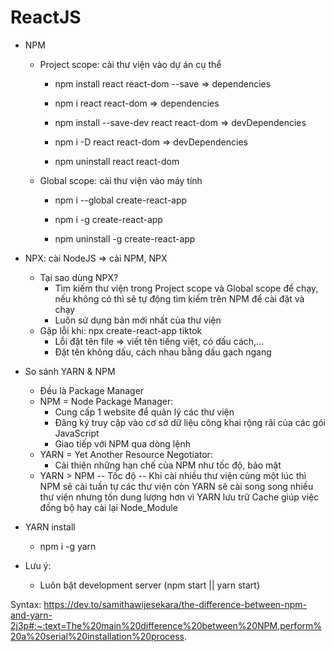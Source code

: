# ReactJS

- NPM
    + Project scope: cài thư viện vào dự án cụ thể
        - npm install react react-dom --save  =>  dependencies
        - npm i react react-dom  =>  dependencies

        - npm install --save-dev react react-dom  =>  devDependencies
        - npm i -D react react-dom  =>  devDependencies

        - npm uninstall react react-dom

    + Global scope: cài thư viện vào máy tính
        - npm i --global create-react-app
        - npm i -g create-react-app

        - npm uninstall -g create-react-app

- NPX: cài NodeJS => cài NPM, NPX
    + Tại sao dùng NPX?
        - Tìm kiếm thư viện trong Project scope và Global scope để chạy, nếu không có thì sẽ tự động tìm kiếm trên NPM để cài đặt và chạy
        - Luôn sử dụng bản mới nhất của thư viện
    + Gặp lỗi khi: npx create-react-app tiktok
        - Lỗi đặt tên file => viết tên tiếng việt, có dấu cách,...
        - Đặt tên không dấu, cách nhau bằng dấu gạch ngang

- So sánh YARN & NPM
    + Đều là Package Manager
    + NPM = Node Package Manager:
        - Cung cấp 1 website để quản lý các thư viện
        - Đăng ký truy cập vào cơ sở dữ liệu công khai rộng rãi của các gói JavaScript
        - Giao tiếp với NPM qua dòng lệnh
    + YARN = Yet Another Resource Negotiator:
        - Cải thiện những hạn chế của NPM như tốc độ, bảo mật
    + YARN > NPM -- Tốc độ -- Khi cài nhiều thư viện cùng một lúc thì NPM sẽ cài tuần tự các thư viện còn YARN sẽ cài song song nhiều thư viện nhưng tốn dung lượng hơn vì YARN lưu trữ Cache giúp việc đồng bộ hay cài lại Node_Module

- YARN install
    + npm i -g yarn

- Lưu ý:
    + Luôn bật development server (npm start || yarn start)

Syntax: 
    https://dev.to/samithawijesekara/the-difference-between-npm-and-yarn-2j3p#:~:text=The%20main%20difference%20between%20NPM,perform%20a%20serial%20installation%20process.
